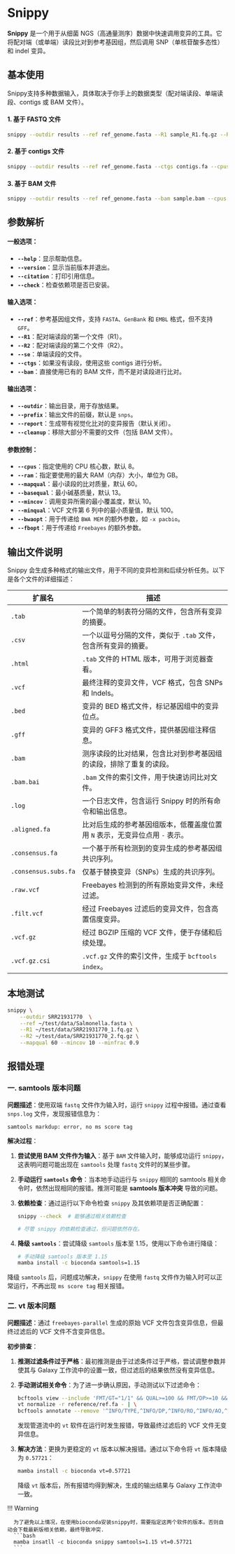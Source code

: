 # Snippy

**Snippy** 是一个用于从细菌 NGS（高通量测序）数据中快速调用变异的工具。它将配对端（或单端）读段比对到参考基因组，然后调用 SNP（单核苷酸多态性）和 indel 变异。

## 基本使用

 Snippy支持多种数据输入，具体取决于你手上的数据类型（配对端读段、单端读段、contigs 或 BAM 文件）。

#### 1. 基于 FASTQ 文件

```bash
snippy --outdir results --ref ref_genome.fasta --R1 sample_R1.fq.gz --R2 sample_R2.fq.gz --cpus 8
```

#### 2. 基于 contigs 文件

```bash
snippy --outdir results --ref ref_genome.fasta --ctgs contigs.fa --cpus 8
```

#### 3. 基于 BAM 文件

```bash
snippy --outdir results --ref ref_genome.fasta --bam sample.bam --cpus 8
```

## 参数解析

#### 一般选项：
- **`--help`**：显示帮助信息。
- **`--version`**：显示当前版本并退出。
- **`--citation`**：打印引用信息。
- **`--check`**：检查依赖项是否已安装。

#### 输入选项：
- **`--ref`**：参考基因组文件，支持 `FASTA`、`GenBank` 和 `EMBL` 格式，但不支持 `GFF`。
- **`--R1`**：配对端读段的第一个文件（R1）。
- **`--R2`**：配对端读段的第二个文件（R2）。
- **`--se`**：单端读段的文件。
- **`--ctgs`**：如果没有读段，使用这些 contigs 进行分析。
- **`--bam`**：直接使用已有的 BAM 文件，而不是对读段进行比对。

#### 输出选项：
- **`--outdir`**：输出目录，用于存放结果。
- **`--prefix`**：输出文件的前缀，默认是 `snps`。
- **`--report`**：生成带有视觉化比对的变异报告（默认关闭）。
- **`--cleanup`**：移除大部分不需要的文件（包括 BAM 文件）。

#### 参数控制：
- **`--cpus`**：指定使用的 CPU 核心数，默认 8。
- **`--ram`**：指定要使用的最大 RAM（内存）大小，单位为 GB。
- **`--mapqual`**：最小读段的比对质量，默认 60。
- **`--basequal`**：最小碱基质量，默认 13。
- **`--mincov`**：调用变异所需的最小覆盖度，默认 10。
- **`--minqual`**：VCF 文件第 6 列中的最小质量值，默认 100。
- **`--bwaopt`**：用于传递给 `BWA MEM` 的额外参数，如 `-x pacbio`。
- **`--fbopt`**：用于传递给 `Freebayes` 的额外参数。

## 输出文件说明

Snippy 会生成多种格式的输出文件，用于不同的变异检测和后续分析任务。以下是各个文件的详细描述：

| **扩展名**           | **描述**                                                     |
| -------------------- | ------------------------------------------------------------ |
| `.tab`               | 一个简单的制表符分隔的文件，包含所有变异的摘要。             |
| `.csv`               | 一个以逗号分隔的文件，类似于 `.tab` 文件，包含所有变异的摘要。 |
| `.html`              | `.tab` 文件的 HTML 版本，可用于浏览器查看。                  |
| `.vcf`               | 最终注释的变异文件，VCF 格式，包含 SNPs 和 Indels。          |
| `.bed`               | 变异的 BED 格式文件，标记基因组中的变异位点。                |
| `.gff`               | 变异的 GFF3 格式文件，提供基因组注释信息。                   |
| `.bam`               | 测序读段的比对结果，包含比对到参考基因组的读段，排除了重复的读段。 |
| `.bam.bai`           | `.bam` 文件的索引文件，用于快速访问比对文件。                |
| `.log`               | 一个日志文件，包含运行 Snippy 时的所有命令和输出信息。       |
| `.aligned.fa`        | 比对后生成的参考基因组版本，低覆盖度位置用 `N` 表示，无变异位点用 `-` 表示。 |
| `.consensus.fa`      | 一个基于所有检测到的变异生成的参考基因组共识序列。           |
| `.consensus.subs.fa` | 仅基于替换变异（SNPs）生成的共识序列。                       |
| `.raw.vcf`           | Freebayes 检测到的所有原始变异文件，未经过滤。               |
| `.filt.vcf`          | 经过 Freebayes 过滤后的变异文件，包含高置信度变异。          |
| `.vcf.gz`            | 经过 BGZIP 压缩的 VCF 文件，便于存储和后续处理。             |
| `.vcf.gz.csi`        | `.vcf.gz` 文件的索引文件，生成于 `bcftools index`。          |

## 本地测试

```bash
snippy \
	--outdir SRR21931770  \
	--ref ~/test/data/Salmonella.fasta \
	--R1 ~/test/data/SRR21931770_1.fq.gz \
	--R2 ~/test/data/SRR21931770_2.fq.gz \
	--mapqual 60 --mincov 10 --minfrac 0.9
```

## 报错处理

### 一. samtools 版本问题

**问题描述**：使用双端 `fastq` 文件作为输入时，运行 `snippy` 过程中报错。通过查看 `snps.log` 文件，发现报错信息为：

```
samtools markdup: error, no ms score tag
```

**解决过程**：

1. **尝试使用 BAM 文件作为输入**：基于 `BAM` 文件输入时，能够成功运行 `snippy`，这表明问题可能出现在 `samtools` 处理 `fastq` 文件时的某些步骤。

2. **手动运行 `samtools` 命令**：当本地手动运行与 `snippy` 相同的 samtools 相关命令时，依然出现相同的报错。推测可能是 **samtools 版本冲突** 导致的问题。

3. **依赖检查**：通过运行以下命令检查 `snippy` 及其依赖项是否正确配置：

      ```bash
      snippy --check  # 能够通过相关依赖检查
      
      # 尽管 snippy 的依赖检查通过，但问题依然存在。
      ```

4. **降级 `samtools`**：尝试降级 `samtools` 版本至 1.15，使用以下命令进行降级：

      ```bash
      # 手动降级 samtools 版本至 1.15
      mamba install -c bioconda samtools=1.15
      ```

降级 `samtools` 后，问题成功解决，`snippy` 在使用 `fastq` 文件作为输入时可以正常运行，不再出现 `ms score tag` 相关报错。

### 二. vt 版本问题

**问题描述**：通过 `freebayes-parallel` 生成的原始 VCF 文件包含变异信息，但最终过滤后的 VCF 文件不含变异信息。

**初步排查**：

1. **推测过滤条件过于严格**：最初推测是由于过滤条件过于严格，尝试调整参数并使其与 Galaxy 工作流中的设置一致，但过滤后的结果依然没有变异信息。

2. **手动测试相关命令**：为了进一步确认原因，手动测试以下过滤命令：

      ``` bash
      bcftools view --include 'FMT/GT="1/1" && QUAL>=100 && FMT/DP>=10 && (FMT/AO)/(FMT/DP)>=0.9' snps.raw.vcf | \
      vt normalize -r reference/ref.fa - | \
      bcftools annotate --remove '^INFO/TYPE,^INFO/DP,^INFO/RO,^INFO/AO,^INFO/AB,^FORMAT/GT,^FORMAT/DP,^FORMAT/RO,^FORMAT/AO,^FORMAT/QR,^FORMAT/QA,^FORMAT/GL' > snps.filt.vcf
      ```

      发现管道流中的 `vt` 软件在运行时发生报错，导致最终过滤后的 VCF 文件无变异信息。

3. **解决方法**：更换为更稳定的 `vt` 版本以解决报错。通过以下命令将 `vt` 版本降级为 `0.57721`：

      ``` bash
      mamba install -c bioconda vt=0.57721
      ```

      降级 `vt` 版本后，所有报错均得到解决，生成的输出结果与 Galaxy 工作流中一致。

!!! Warning

      为了避免以上情况，在使用bioconda安装snippy时，需要指定这两个软件的版本。否则自动会下载最新版相关依赖，最终导致冲突.
      ```bash
      mamba insatll -c bioconda snippy samtools=1.15 vt=0.57721
      ```
